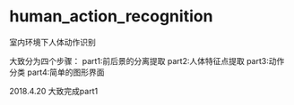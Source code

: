 # human_action_recognition

室内环境下人体动作识别

大致分为四个步骤：
part1:前后景的分离提取
part2:人体特征点提取
part3:动作分类
part4:简单的图形界面

2018.4.20
大致完成part1


